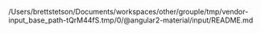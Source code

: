/Users/brettstetson/Documents/workspaces/other/grouple/tmp/vendor-input_base_path-tQrM44fS.tmp/0/@angular2-material/input/README.md